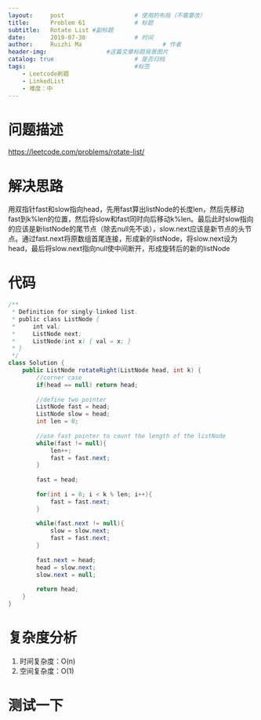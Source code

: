 ```yaml
---
layout:     post   				    # 使用的布局（不需要改）
title:      Problem 61				# 标题 
subtitle:   Rotate List #副标题
date:       2019-07-30				# 时间
author:     Ruizhi Ma 						# 作者
header-img:              	#这篇文章标题背景图片
catalog: true 						# 是否归档
tags:								#标签
    - Leetcode刷题
    - LinkedList
    - 难度：中
---
```

# 问题描述
https://leetcode.com/problems/rotate-list/

# 解决思路
用双指针fast和slow指向head，先用fast算出listNode的长度len，然后先移动fast到k%len的位置，然后将slow和fast同时向后移动k%len。最后此时slow指向的应该是新listNode的尾节点（除去null先不谈），slow.next应该是新节点的头节点。通过fast.next将原数组首尾连接，形成新的listNode，将slow.next设为head，最后将slow.next指向null使中间断开，形成旋转后的新的listNode

# 代码
```java
/**
 * Definition for singly-linked list.
 * public class ListNode {
 *     int val;
 *     ListNode next;
 *     ListNode(int x) { val = x; }
 * }
 */
class Solution {
    public ListNode rotateRight(ListNode head, int k) {
        //corner case 
        if(head == null) return head;
        
        //define two pointer
        ListNode fast = head;
        ListNode slow = head;
        int len = 0;
        
        //use fast pointer to count the length of the listNode
        while(fast != null){
            len++;
            fast = fast.next;
        }
        
        fast = head;
        
        for(int i = 0; i < k % len; i++){
            fast = fast.next;
        }
        
        while(fast.next != null){
            slow = slow.next;
            fast = fast.next;
        }
        
        fast.next = head;
        head = slow.next;
        slow.next = null;
        
        return head;
    }
}
```

# 复杂度分析
1. 时间复杂度：O(n)
2. 空间复杂度：O(1)

# 测试一下